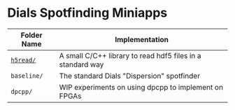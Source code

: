 # Dials Spotfinding Miniapps

| Folder Name | Implementation                                             |
| ----------- | ---------------------------------------------------------- |
| [`h5read/`] | A small C/C++ library to read hdf5 files in a standard way |
| `baseline/` | The standard Dials "Dispersion" spotfinder                 |
| `dpcpp/`    | WIP experiments on using dpcpp to implement on FPGAs       |

[`h5read/`]: h5read/
